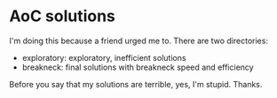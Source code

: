 # AoC solutions

I'm doing this because a friend urged me to.
There are two directories:
- exploratory: exploratory, inefficient solutions
- breakneck: final solutions with breakneck speed and efficiency

Before you say that my solutions are terrible,
yes, I'm stupid. Thanks.
